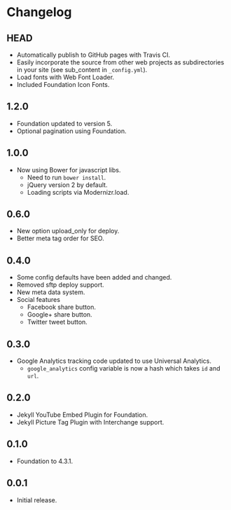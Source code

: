 # Changelog

## HEAD

- Automatically publish to GitHub pages with Travis CI.
- Easily incorporate the source from other web projects as subdirectories in your site (see sub_content in `_config.yml`).
- Load fonts with Web Font Loader.
- Included Foundation Icon Fonts.

## 1.2.0

- Foundation updated to version 5.
- Optional pagination using Foundation.

## 1.0.0

- Now using Bower for javascript libs.
  * Need to run `bower install`.
  * jQuery version 2 by default.
  * Loading scripts via Modernizr.load.

## 0.6.0

- New option upload_only for deploy.
- Better meta tag order for SEO.

## 0.4.0

- Some config defaults have been added and changed.
- Removed sftp deploy support.
- New meta data system.
- Social features
  * Facebook share button.
  * Google+ share button.
  * Twitter tweet button.

## 0.3.0

- Google Analytics tracking code updated to use Universal Analytics.
  * `google_analytics` config variable is now a hash which takes `id` and `url`.

## 0.2.0

- Jekyll YouTube Embed Plugin for Foundation.
- Jekyll Picture Tag Plugin with Interchange support.

## 0.1.0

- Foundation to 4.3.1.

## 0.0.1

- Initial release.
